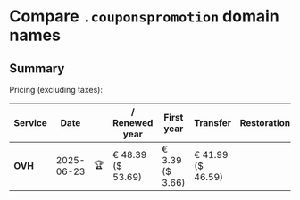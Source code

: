 # Compare `.couponspromotion` domain names

## Summary

Pricing (excluding taxes):

| Service | Date |  | / Renewed year | First year | Transfer | Restoration |
|--|--|--|--|--|--|--|
| **OVH** | 2025-06-23 | 🏆 | € 48.39<br>($ 53.69) | € 3.39<br>($ 3.66) | € 41.99<br>($ 46.59) |  |

